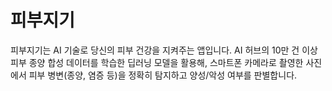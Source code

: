 # 피부지기
피부지기는 AI 기술로 당신의 피부 건강을 지켜주는 앱입니다. AI 허브의 10만 건 이상 피부 종양 합성 데이터를 학습한 딥러닝 모델을 활용해, 스마트폰 카메라로 촬영한 사진에서 피부 병변(종양, 염증 등)을 정확히 탐지하고 양성/악성 여부를 판별합니다.
